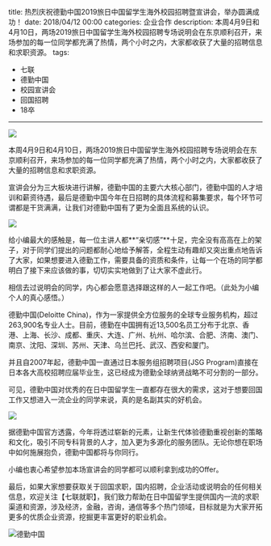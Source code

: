 title: 热烈庆祝德勤中国2019旅日中国留学生海外校园招聘暨宣讲会，举办圆满成功！
date: 2018/04/12 00:00
categories: 企业合作
description: 本周4月9日和4月10日，两场2019旅日中国留学生海外校园招聘专场说明会在东京顺利召开，来场参加的每一位同学都充满了热情，两个小时之内，大家都收获了大量的招聘信息和求职资源。
tags:
- 七联
- 德勤中国
- 校园宣讲会
- 回国招聘
- 18卒

---

![](http://wx2.sinaimg.cn/mw690/a9a40e85gy1fqbkj9f5xjj21e00rs7js.jpg)

本周4月9日和4月10日，两场2019旅日中国留学生海外校园招聘专场说明会在东京顺利召开，来场参加的每一位同学都充满了热情，两个小时之内，大家都收获了大量的招聘信息和求职资源。

宣讲会分为三大板块进行讲解，德勤中国的主要六大核心部门，德勤中国的人才培训和薪资待遇，最后是德勤中国今年在日招聘的具体流程和募集要求，每个环节可谓都是干货满满，让我们对德勤中国有了更为全面且系统的认识。

![](http://wx3.sinaimg.cn/mw690/a9a40e85gy1fqbkjd4jlqj21e00rsqhs.jpg)

给小编最大的感触是，每一位主讲人都**“亲切感”**十足，完全没有高高在上的架子，对于同学们提出的问题都耐心地给予解答，全程生动有趣却又突出重点地告诉了大家，如果想要进入德勤工作，需要具备的资质和条件，让每一个在场的同学都明白了接下来应该做的事，切切实实地做到了让大家不虚此行。

相信去过说明会的同学，内心都会愿意选择跟这样的人一起工作吧。（此处为小编个人的真心感悟。）

德勤中国(Deloitte China)，作为一家提供全方位服务的全球专业服务机构，超过263,900名专业人士。目前，德勤在中国拥有近13,500名员工分布于北京、香港、上海、长沙、成都、重庆、大连、广州、杭州、哈尔滨、合肥、济南、澳门、南京、沈阳、深圳、苏州、天津、乌兰巴托、武汉、西安和厦门。

并且自2007年起，德勤中国一直通过日本服务组招聘项目(JSG Program)直接在日本各大高校招聘应届毕业生，这已经成为德勤全球纳贤战略不可分割的一部分。

可见，德勤中国对优秀的在日中国留学生一直都存在很大的需求，这对于想要回国工作又想进入一流企业的同学来说，真的是名副其实的好机会。

![](http://wx2.sinaimg.cn/mw690/a9a40e85gy1fqbkjao7uvj21e00rsk62.jpg)

据德勤中国官方透露，今年将透过崭新的元素，让新生代体验德勤重视创新的策略和文化，吸引不同专科背景的人才，加入更为多源化的服务团队。无论你想在职场中如何施展抱负，德勤中国都将与你同行。

小编也衷心希望参加本场宣讲会的同学都可以顺利拿到成功的Offer。

最后，如果大家想要获取关于回国求职，国内招聘，企业活动或说明会的任何相关信息，欢迎关注【七联就职】，我们致力帮助在日中国留学生提供国内一流的求职渠道和资源，涉及经济，金融，咨询，通信等多个热门领域，目标就是为大家开拓更多的优质企业资源，挖掘更丰富更好的职业机会。

![德勤中国](http://wx1.sinaimg.cn/mw690/a9a40e85gy1fpmyvxeppdj20p00dw0ta.jpg)